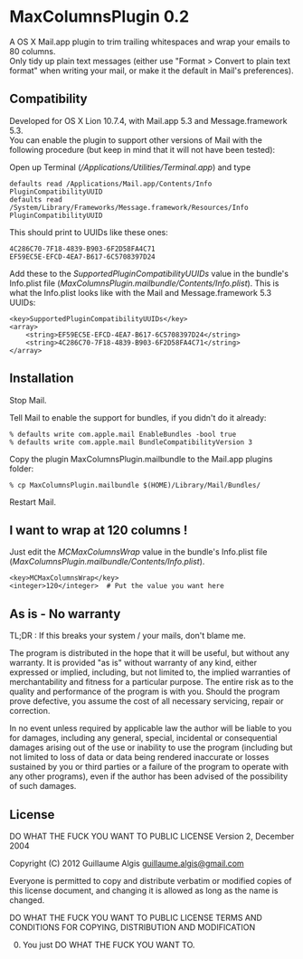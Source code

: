 # MaxColumnsPlugin 0.2

A OS X Mail.app plugin to trim trailing whitespaces and wrap your emails to 80 columns.  
Only tidy up plain text messages (either use "Format > Convert to plain text format" when writing your mail, or make it the default in Mail's preferences).

## Compatibility

Developed for OS X Lion 10.7.4, with Mail.app 5.3 and Message.framework 5.3.  
You can enable the plugin to support other versions of Mail with the following procedure (but keep in mind that it will not have been tested):

Open up Terminal (_/Applications/Utilities/Terminal.app_) and type

    defaults read /Applications/Mail.app/Contents/Info PluginCompatibilityUUID
    defaults read /System/Library/Frameworks/Message.framework/Resources/Info PluginCompatibilityUUID

This should print to UUIDs like these ones:

    4C286C70-7F18-4839-B903-6F2D58FA4C71
    EF59EC5E-EFCD-4EA7-B617-6C5708397D24

Add these to the _SupportedPluginCompatibilityUUIDs_ value in the bundle's Info.plist file (_MaxColumnsPlugin.mailbundle/Contents/Info.plist_).
This is what the Info.plist looks like with the Mail and Message.framework 5.3 UUIDs:

    <key>SupportedPluginCompatibilityUUIDs</key>
    <array>
        <string>EF59EC5E-EFCD-4EA7-B617-6C5708397D24</string>
        <string>4C286C70-7F18-4839-B903-6F2D58FA4C71</string>
    </array>

## Installation

Stop Mail.

Tell Mail to enable the support for bundles, if you didn't do it already:

    % defaults write com.apple.mail EnableBundles -bool true
    % defaults write com.apple.mail BundleCompatibilityVersion 3

Copy the plugin MaxColumnsPlugin.mailbundle to the Mail.app plugins folder:

    % cp MaxColumnsPlugin.mailbundle $(HOME)/Library/Mail/Bundles/

Restart Mail.

## I want to wrap at 120 columns !

Just edit the _MCMaxColumnsWrap_ value in the bundle's Info.plist file (_MaxColumnsPlugin.mailbundle/Contents/Info.plist_).

    <key>MCMaxColumnsWrap</key>
    <integer>120</integer>  # Put the value you want here

## As is - No warranty

TL;DR : If this breaks your system / your mails, don't blame me.

The program is distributed in the hope that it will be useful, but without any warranty. It is provided "as is" without warranty of any kind, either expressed or implied, including, but not limited to, the implied warranties of merchantability and fitness for a particular purpose. The entire risk as to the quality and performance of the program is with you. Should the program prove defective, you assume the cost of all necessary servicing, repair or correction.

In no event unless required by applicable law the author will be liable to you for damages, including any general, special, incidental or consequential damages arising out of the use or inability to use the program (including but not limited to loss of data or data being rendered inaccurate or losses sustained by you or third parties or a failure of the program to operate with any other programs), even if the author has been advised of the possibility of such damages.

## License

DO WHAT THE FUCK YOU WANT TO PUBLIC LICENSE 
Version 2, December 2004 

Copyright (C) 2012 Guillaume Algis <guillaume.algis@gmail.com> 

Everyone is permitted to copy and distribute verbatim or modified 
copies of this license document, and changing it is allowed as long 
as the name is changed. 

DO WHAT THE FUCK YOU WANT TO PUBLIC LICENSE 
TERMS AND CONDITIONS FOR COPYING, DISTRIBUTION AND MODIFICATION 

0. You just DO WHAT THE FUCK YOU WANT TO. 
